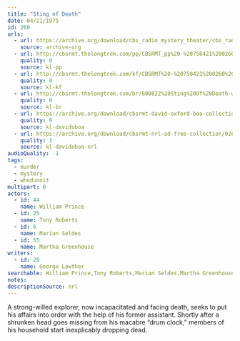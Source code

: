 ```yaml
---
title: "Sting of Death"
date: 04/21/1975
id: 260
urls: 
  - url: https://archive.org/download/cbs_radio_mystery_theater/cbs_radio_mystery_theater-0251-0300.zip/cbs_radio_mystery_theater-0251-0300%2Fcbsrmt_0260_sting_of_death.mp3
    source: archive-org
  - url: http://cbsrmt.thelongtrek.com/pp/CBSRMT_pp%20-%20750421%200260%20Sting%20of%20Death.mp3
    quality: 0
    source: kl-pp
  - url: http://cbsrmt.thelongtrek.com/kf/CBSRMT%20-%20750421%200260%20Sting%20Of%20Death_kf.mp3
    quality: 0
    source: kl-kf
  - url: http://cbsrmt.thelongtrek.com/br/800822%20Sting%20Of%20Death-wndb.mp3
    quality: 0
    source: kl-br
  - url: https://archive.org/download/cbsrmt-david-oxford-boa-collection/CBSRMT-750421-0260-Sting-of-Death-(64-44)_kf-{BoA}.mp3
    quality: 0
    source: kl-davidoboa
  - url: https://archive.org/download/cbsrmt-nrl-ad-free-collection/0260%20CBSRMT-750421-0260-Sting-of-Death-(64-44)_kf-%7BBoA%7D%20(no%20ads).mp3
    quality: 1
    source: kl-davidoboa-nrl
audioQuality: -1
tags: 
  - murder
  - mystery
  - whodunnit
multipart: 0
actors:  
  - id: 44
    name: William Prince  
  - id: 25
    name: Tony Roberts  
  - id: 6
    name: Marian Seldes  
  - id: 55
    name: Martha Greenhouse
writers:  
  - id: 28
    name: George Lowther
searchable: William Prince,Tony Roberts,Marian Seldes,Martha Greenhouse George Lowther
notes: 
descriptionSource: nrl
---
```

A strong-willed explorer, now incapacitated and facing death, seeks to put his affairs into order with the help of his former assistant. Shortly after a shrunken head goes missing from his macabre “drum clock,” members of his household start inexplicably dropping dead.